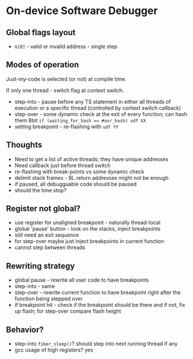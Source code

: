# On-device Software Debugger

## Global flags layout

* `G[0]` - valid or invalid address - single step

## Modes of operation

Just-my-code is selected (or not) at compile time.

If only one thread - switch flag at context switch.

* step-into - pause before any TS statement 
  in either all threads of execution or a specific thread (controlled by context switch callback)
* step-over - some dynamic check at the exit of every function; can hash them 8bit
  `if (waiting_for_hash == #our_hash) udf XX`
* setting breakpoint - re-flashing with `udf YY` 

## Thoughts

* Need to get a list of active threads; they have unique addresses
* Need callback just before thread switch
* re-flashing with break-points vs some dynamic check
* delimit stack frames - BL return addresses might not be enough
* if paused, all debugguable code should be paused
* should the time stop?

## Register not global?
* use register for unaligned breakpoint - naturally thread-local
* global 'pause' button - look on the stacks, inject breakpoints
* still need an exit sequence 
* for step-over maybe just inject breakpoints in current function
* cannot step between threads

## Rewriting strategy
* global pause - rewrite all user code to have breakpoints
* step-into - same
* step-over - rewrite current function to have breakpoint right after the function being stepped over
* if breakpoint hit - check if the breakpoint should be there and if not, fix up flash; for step-over compare flash height

## Behavior?
* step-into `fiber_sleep()`? should step into next running thread if any
* gcc usage of high registers? yes
